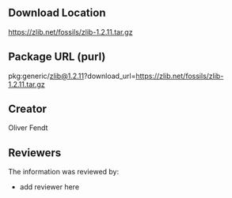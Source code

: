## Download Location

https://zlib.net/fossils/zlib-1.2.11.tar.gz

## Package URL (purl)

pkg:generic/zlib@1.2.11?download_url=https://zlib.net/fossils/zlib-1.2.11.tar.gz

## Creator

Oliver Fendt

## Reviewers

The information was reviewed by:

* add reviewer here
